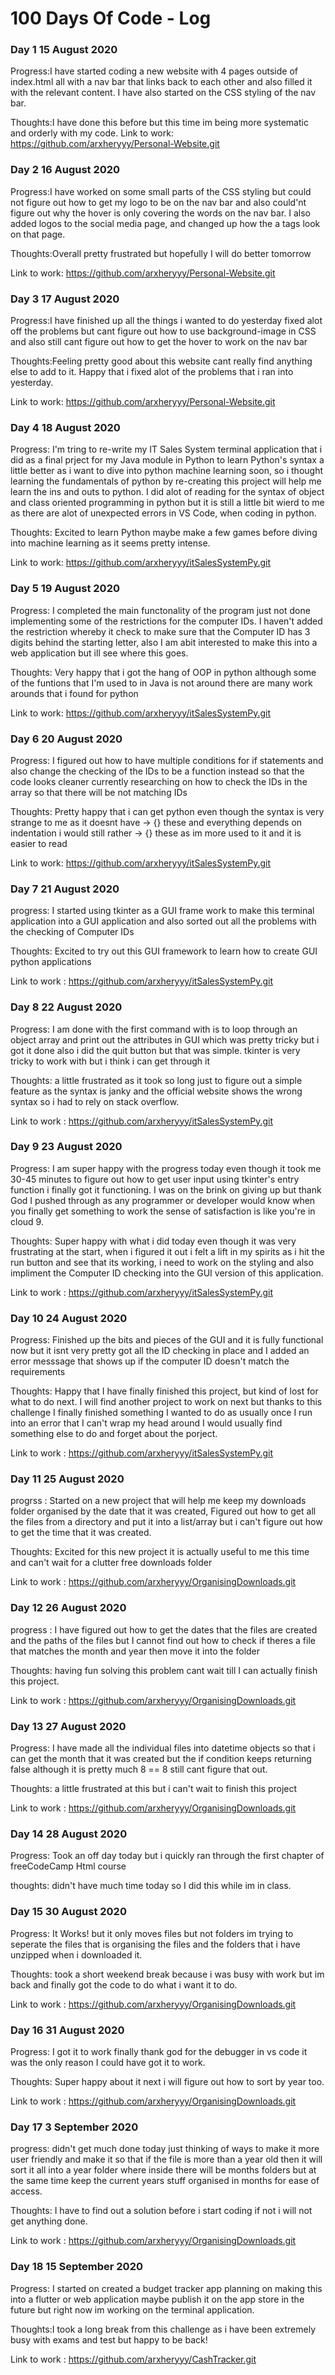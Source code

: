 # 100 Days Of Code - Log

### Day 1 15 August 2020 

Progress:I have started coding a new website with 4 pages outside of index.html all with a nav bar that links back to each other and also filled it with the relevant content. I have also started on the CSS styling of the nav bar.

Thoughts:I have done this before but this time im being more systematic and orderly with my code.
Link to work: https://github.com/arxheryyy/Personal-Website.git

### Day 2 16 August 2020

Progress:I have worked on some small parts of the CSS styling but could not figure out how to get my logo to be on the nav bar and also could'nt figure out why the hover is only covering the words on the nav bar. I also added logos to the social media page, and changed up how the a tags look on that page.

Thoughts:Overall pretty frustrated but hopefully I will do better tomorrow

Link to work: https://github.com/arxheryyy/Personal-Website.git

### Day 3 17 August 2020

Progress:I have finished up all the things i wanted to do yesterday fixed alot off the problems but cant figure out how to use background-image in CSS and also still cant figure out how to get the hover to work on the nav bar 

Thoughts:Feeling pretty good about this website cant really find anything else to add to it. Happy that i fixed alot of the problems that i ran into yesterday.

Link to work: https://github.com/arxheryyy/Personal-Website.git

### Day 4 18 August 2020

Progress: I'm tring to re-write my IT Sales System terminal application that i did as a final prject for my Java module in Python to learn Python's syntax a little better as i want to dive into python machine learning soon, so i thought learning the fundamentals of python by re-creating this project will help me learn the ins and outs to python. I did alot of reading for the syntax of object and class oriented programming in python but it is still a little bit wierd to me as there are alot of unexpected errors in VS Code, when coding in python.

Thoughts: Excited to learn Python maybe make a few games before diving into machine learning as it seems pretty intense.

Link to work: https://github.com/arxheryyy/itSalesSystemPy.git

### Day 5 19 August 2020
Progress: I completed the main functonality of the program just not done implementing some of the restrictions for the computer IDs. I haven't added the restriction whereby it check to make sure that the Computer ID has 3 digits behind the starting letter, also I am abit interested to make this into a web application but ill see where this goes.

Thoughts: Very happy that i got the hang of OOP in python although some of the funtions that I'm used to in Java is not around there are many work arounds that i found for python

Link to work: https://github.com/arxheryyy/itSalesSystemPy.git

### Day 6 20 August 2020
Progress: I figured out how to have multiple conditions for if statements and also change the checking of the IDs to be a function instead so that the code looks cleaner currently researching on how to check the IDs in the array so that there will be not matching IDs 

Thoughts: Pretty happy that i can get python even though the syntax is very strange to me as it doesnt have -> {} these and everything depends on indentation i would still rather -> {} these as im more used to it and it is easier to read

Link to work: https://github.com/arxheryyy/itSalesSystemPy.git

### Day 7 21 August 2020
progress: I started using tkinter as a GUI frame work to make this terminal application into a GUI application and also sorted out all the problems with the checking of Computer IDs

Thoughts: Excited to try out this GUI framework to learn how to create GUI python applications

Link to work : https://github.com/arxheryyy/itSalesSystemPy.git

### Day 8 22 August 2020
Progress: I am done with the first command with is to loop through an object array and print out the attributes in GUI which was pretty tricky but i got it done also i did the quit button but that was simple. tkinter is very tricky to work with but i think i can get through it

Thoughts: a little frustrated as it took so long just to figure out a simple feature as the syntax is janky and the official website shows the wrong syntax so i had to rely on stack overflow.

Link to work : https://github.com/arxheryyy/itSalesSystemPy.git

### Day 9 23 August 2020
Progress: I am super happy with the progress today even though it took me 30-45 minutes to figure out how to get user input using tkinter's entry function i finally got it functioning. I was on the brink on giving up but thank God I pushed through as any programmer or developer would know when you finally get something to work the sense of satisfaction is like you're in cloud 9.

Thoughts: Super happy with what i did today even though it was very frustrating at the start, when i figured it out i felt a lift in my spirits as i hit the run button and see that its working, i need to work on the styling and also impliment the Computer ID checking into the GUI version of this application.

Link to work : https://github.com/arxheryyy/itSalesSystemPy.git 

### Day 10 24 August 2020
Progress: Finished up the bits and pieces of the GUI and it is fully functional now but it isnt very pretty got all the ID checking in place and I added an error messsage that shows up if the computer ID doesn't match the requirements

Thoughts: Happy that I have finally finished this project, but kind of lost for what to do next. I will find another project to work on next but thanks to this challenge I finally finished something I wanted to do as usually once I run into an error that I can't wrap my head around I would usually find something else to do and forget about the porject.

Link to work : https://github.com/arxheryyy/itSalesSystemPy.git 

### Day 11 25 August 2020
progrss : Started on a new project that will help me keep my downloads folder organised by the date that it was created, Figured out how to get all the files from a directory and put it into a list/array but i can't figure out how to get the time that it was created.

Thoughts: Excited for this new project it is actually useful to me this time and can't wait for a clutter free downloads folder

Link to work : https://github.com/arxheryyy/OrganisingDownloads.git

### Day 12 26 August 2020
progress : I have figured out how to get the dates that the files are created and the paths of the files but I cannot find out how to check if theres a file that matches the month and year then move it into the folder

Thoughts: having fun solving this problem cant wait till I can actually finish this project.

Link to work : https://github.com/arxheryyy/OrganisingDownloads.git

### Day 13 27 August 2020
Progress: I have made all the individual files into datetime objects so that i can get the month that it was created but the if condition keeps returning false although it is pretty much 8 == 8 still cant figure that out.

Thoughts: a little frustrated at this but i can't wait to finish this project

Link to work : https://github.com/arxheryyy/OrganisingDownloads.git

### Day 14 28 August 2020
Progress: Took an off day today but i quickly ran through the first chapter of freeCodeCamp Html course

thoughts: didn't have much time today so I did this while im in class.

### Day 15 30 August 2020
Progress: It Works! but it only moves files but not folders im trying to seperate the files that is organising the files and the folders that i have unzipped when i downloaded it.

Thoughts: took a short weekend break because i was busy with work but im back and finally got the code to do what i want it to do.

Link to work : https://github.com/arxheryyy/OrganisingDownloads.git

### Day 16 31 August 2020
Progress: I got it to work finally thank god for the debugger in vs code it was the only reason I could have got it to work.

Thoughts: Super happy about it next i will figure out how to sort by year too.

Link to work : https://github.com/arxheryyy/OrganisingDownloads.git

### Day 17 3 September 2020
progress: didn't get much done today just thinking of ways to make it more user friendly and make it so that if the file is more than a year old then it will sort it all into a year folder where inside there will be months folders but at the same time keep the current years stuff organised in months for ease of access.

Thoughts: I have to find out a solution before i start coding if not i will not get anything done.

Link to work : https://github.com/arxheryyy/OrganisingDownloads.git

### Day 18 15 September 2020
Progress: I started on created a budget tracker app planning on making this into a flutter or web application maybe publish it on the app store in the future but right now im working on the terminal application.

Thoughts:I took a long break from this challenge as i have been extremely busy with exams and test but happy to be back!

Link to work : https://github.com/arxheryyy/CashTracker.git

